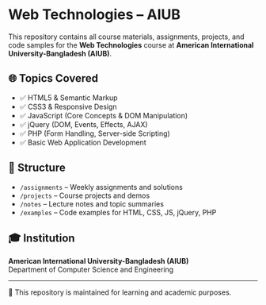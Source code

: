 # Web Technologies – AIUB

This repository contains all course materials, assignments, projects, and code samples for the **Web Technologies** course at **American International University-Bangladesh (AIUB)**.

## 🌐 Topics Covered

- ✅ HTML5 & Semantic Markup  
- ✅ CSS3 & Responsive Design  
- ✅ JavaScript (Core Concepts & DOM Manipulation)  
- ✅ jQuery (DOM, Events, Effects, AJAX)  
- ✅ PHP (Form Handling, Server-side Scripting)  
- ✅ Basic Web Application Development

## 📁 Structure

- `/assignments` – Weekly assignments and solutions  
- `/projects` – Course projects and demos  
- `/notes` – Lecture notes and topic summaries  
- `/examples` – Code examples for HTML, CSS, JS, jQuery, PHP  

## 🎓 Institution  
**American International University-Bangladesh (AIUB)**  
Department of Computer Science and Engineering

---

📌 This repository is maintained for learning and academic purposes.

